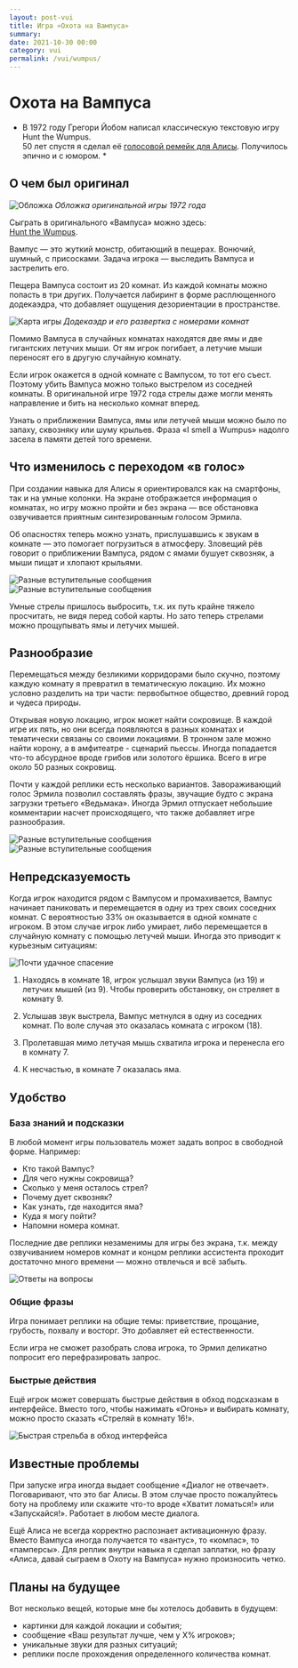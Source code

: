 ```yaml
---
layout: post-vui
title: Игра «Охота на Вампуса»
summary: 
date: 2021-10-30 00:00
category: vui
permalink: /vui/wumpus/
---
```

# Охота на Вампуса

* В 1972 году Грегори Йобом написал классическую текстовую игру Hunt the Wumpus. <br>
50 лет спустя я сделал её <a href ="https://alice.ya.ru/s/03d361af-8c50-449a-9ab9-b61df7c67660" target="_blank">голосовой ремейк для Алисы</a>. Получилось эпично и с юмором. *

## О чем был оригинал

![Обложка](/images/posts/wampus-poster.jpg)
*Обложка оригинальной игры 1972 года*

<div class="note">
Сыграть в оригинального «Вампуса» можно здесь:<br><a href ="https://jayisgames.com/games/hunt-the-wumpus/" target="_blank">Hunt the Wumpus</a>.
</div>

Вампус — это жуткий монстр, обитающий в пещерах. Вонючий, шумный, с присосками. Задача игрока — выследить Вампуса и застрелить его.

Пещера Вампуса состоит из 20 комнат. Из каждой комнаты можно попасть в три других. Получается лабиринт в форме расплющенного додекаэдра, что добавляет ощущения дезориентации в пространстве. 

![Карта игры](/images/posts/Hunt_the_Wumpus_map.jpg)
*Додекаэдр и его развертка с номерами комнат*

Помимо Вампуса в случайных комнатах находятся две ямы и две гигантских летучих мыши. От ям игрок погибает, а летучие мыши переносят его в другую случайную комнату. 

Если игрок окажется в одной комнате с Вампусом, то тот его съест. Поэтому убить Вампуса можно только выстрелом из соседней комнаты. В оригинальной игре 1972 года стрелы даже могли менять направление и бить на несколько комнат вперед.

Узнать о приближении Вампуса, ямы или летучей мыши можно было по запаху, сквозняку или шуму крыльев. Фраза «I smell a Wumpus» надолго засела в памяти детей того времени.

## Что изменилось с переходом «в голос»

При создании навыка для Алисы я ориентировался как на смартфоны, так и на умные колонки. На экране отображается информация о комнатах, но игру можно пройти и без экрана — все обстановка озвучивается приятным синтезированным голосом Эрмила. 

Об опасностях теперь можно узнать, прислушавшись к звукам в комнате — это помогает погрузиться в атмосферу. Зловещий рёв говорит о приближении Вампуса, рядом с ямами бушует сквозняк, а мыши пищат и хлопают крыльями. 

![Разные вступительные сообщения](/images/posts/wumpus-gameplay-1.jpg)
![Разные вступительные сообщения](/images/posts/wumpus-gameplay-2.jpg)

Умные стрелы пришлось выбросить, т.к. их путь крайне тяжело просчитать, не видя перед собой карты. Но зато теперь стрелами можно прощупывать ямы и летучих мышей.

## Разнообразие

Перемещаться между безликими корридорами было скучно, поэтому каждую комнату я превратил в тематическую локацию. Их можно условно разделить на три части: первобытное общество, древний город и чудеса природы.

Открывая новую локацию, игрок может найти сокровище. В каждой игре их пять, но они всегда появляются в разных комнатах и тематически связаны со своими локациями. В тронном зале можно найти корону, а в амфитеатре - сценарий пьессы. Иногда попадается что-то абсурдное вроде грибов или золотого ёршика. Всего в игре около 50 разных сокровищ.

Почти у каждой реплики есть несколько вариантов. Завораживающий голос Эрмила позволил составлять фразы, звучащие будто с экрана загрузки третьего «Ведьмака». Иногда Эрмил отпускает небольшие комментарии насчет происходящего, что также добавляет игре разнообразия.

![Разные вступительные сообщения](/images/posts/wumpus-start-1.jpg)
![Разные вступительные сообщения](/images/posts/wumpus-start-2.jpg)

## Непредсказуемость

Когда игрок находится рядом с Вампусом и промахивается, Вампус начинает паниковать и перемещается в одну из трех своих соседних комнат. C вероятностью 33% он оказывается в одной комнате с игроком. В этом случае игрок либо умирает, либо перемещается в случайную комнату с помощью летучей мыши. Иногда это приводит к курьезным ситуациям:

![Почти удачное спасение](/images/posts/wumpus-escape-plan.jpg)

1. Находясь в комнате 18, игрок услышал звуки Вампуса (из 19) и летучих мышей (из 9). Чтобы проверить обстановку, он стреляет в комнату 9.

2. Услышав звук выстрела, Вампус метнулся в одну из соседних комнат. По воле случая это оказалась комната с игроком (18).

3. Пролетавшая мимо летучая мышь схватила игрока и перенесла его в комнату 7.

4. К несчастью, в комнате 7 оказалась яма. 

## Удобство 

### База знаний и подсказки

В любой момент игры пользователь может задать вопрос в свободной форме. Например:
- Кто такой Вампус?
- Для чего нужны сокровища?
- Сколько у меня осталось стрел?
- Почему дует сквозняк?
- Как узнать, где находится яма?
- Куда я могу пойти?
- Напомни номера комнат.

Последние две реплики незаменимы для игры без экрана, т.к. между озвучиванием номеров комнат и концом реплики ассистента проходит достаточно много времени — можно отвлечься и всё забыть.

![Ответы на вопросы](/images/posts/wumpus-smalltalk.jpg)

### Общие фразы
Игра понимает реплики на общие темы: приветствие, прощание, грубость, похвалу и восторг. Это добавляет ей естественности.

Если игра не сможет разобрать слова игрока, то Эрмил деликатно попросит его перефразировать запрос.

### Быстрые действия
Ещё игрок может совершать быстрые действия в обход подсказкам в интерфейсе. Вместо того, чтобы нажимать «Огонь» и выбирать комнату, можно просто сказать «Стреляй в комнату 16!».

![Быстрая стрельба в обход интерфейса](/images/posts/wumpus-shortcut.jpg)

## Известные проблемы
При запуске игра иногда выдает сообщение «Диалог не отвечает». Поговаривают, что это баг Алисы. В этом случае просто пожалуйтесь боту на проблему или скажите что-то вроде «Хватит ломаться!» или «Запускайся!». Работает в любом месте диалога.

Ещё Алиса не всегда корректно распознает активационную фразу. Вместо Вампуса иногда получается то «вантус», то «компас», то «памперсы». Для реплик внутри навыка я сделал заплатки, но фразу «Алиса, давай сыграем в Охоту на Вампуса» нужно произносить четко.

## Планы на будущее
Вот несколько вещей, которые мне бы хотелось добавить в будущем:
- картинки для каждой локации и события;
- сообщение «Ваш результат лучше, чем у Х% игроков»;
- уникальные звуки для разных ситуаций;
- реплики после прохождения определенного количества комнат.
